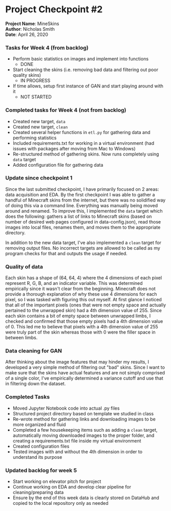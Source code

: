 # Project Checkpoint #2

<b>Project Name</b>: MineSkins <br>
<b>Author</b>: Nicholas Smith <br>
<b>Date</b>: April 26, 2020

### Tasks for Week 4 (from backlog)
* Perform basic statistics on images and implement into functions
    - DONE
* Start cleaning the skins (i.e. removing bad data and filtering out poor quality skins)
    - IN PROGRESS
* If time allows, setup first instance of GAN and start playing around with it
    - NOT STARTED

### Completed tasks for Week 4 (not from backlog)
* Created new target, `data`
* Created new target, `clean`
* Created several helper functions in `etl.py` for gathering data and performing statistics
* Included requirements.txt for working in a virtual environment (had issues with packages after moving from Mac to Windows)
* Re-structured method of gathering skins. Now runs completely using `data` target
* Added configuration file for gathering data 

### Update since checkpoint 1
Since the last submitted checkpoint, I have primarily focused on 2 areas: data acquisition and EDA. By the first checkpoint I was able to gather a handful of Minecraft skins from the internet, but there was no solidified way of doing this via a command line. Everything was manually being moved around and renamed. To improve this, I implemented the `data` target which does the following: gathers a list of links to Minecraft skins (based on number of desired web pages configured in data-config.json), read those images into local files, renames them, and moves them to the appropriate directory. <br>

In addition to the new data target, I've also implemented a `clean` target for removing output files. No incorrect targets are allowed to be called as my program checks for that and outputs the usage if needed.

### Quality of data
Each skin has a shape of (64, 64, 4) where the 4 dimensions of each pixel represent R, G, B, and an indicator variable. This was determined empirically since it wasn't clear from the beginning. Minecraft does not provide a thorough explanation of why these use 4 dimensions for each pixel, so I was tasked with figuring this out myself. At first glance I noticed that all of the important pixels (ones that were not empty space and actually pertained to the unwrapped skin) had a 4th dimension value of 255. Since each skin contains a bit of empty space between unwrapped limbs, I checked and confirmed that those empty pixels had a 4th dimension value of 0. This led me to believe that pixels with a 4th dimension value of 255 were truly part of the skin whereas those with 0 were the filler space in between limbs. <br>

### Data cleaning for GAN
After thinking about the image features that may hinder my results, I developed a very simple method of filtering out "bad" skins. Since I want to make sure that the skins have actual features and are not simply comprised of a single color, I've empirically determined a variance cutoff and use that in filtering down the dataset.

### Completed Tasks
* Moved Jupyter Notebook code into actual .py files
* Structured project directory based on template we studied in class
* Re-wrote method for gathering links and downloading images to be more organized and fluid
* Completed a few housekeeping items such as adding a `clean` target, automatically moving downloaded images to the proper folder, and creating a requirements.txt file inside my virtual environment
* Created configuration files
* Tested images with and without the 4th dimension in order to understand its purpose

### Updated backlog for week 5
* Start working on elevator pitch for project
* Continue working on EDA and develop clear pipeline for cleaning/preparing data
* Ensure by the end of this week data is clearly stored on DataHub and copied to the local repository only as needed


